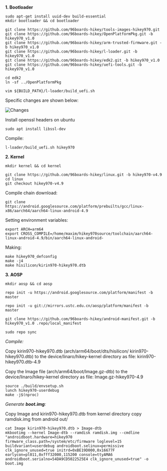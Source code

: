 **1. Bootloader**
```
sudo apt-get install uuid-dev build-essential
mkdir bootloader && cd bootloader
```
```
git clone https://github.com/96boards-hikey/tools-images-hikey970.git
git clone https://github.com/96boards-hikey/OpenPlatformPkg.git -b hikey970_v1.0
git clone https://github.com/96boards-hikey/arm-trusted-firmware.git -b hikey970_v1.0
git clone https://github.com/96boards-hikey/l-loader.git -b hikey970_v1.0
git clone https://github.com/96boards-hikey/edk2.git -b hikey970_v1.0
git clone https://github.com/96boards-hikey/uefi-tools.git -b hikey970_v1.0
```
```
cd edk2
ln -sf ../OpenPlatformPkg
```
```
vim ${BUILD_PATH}/l-loader/build_uefi.sh
```
Specific changes are shown below:

![Changes](https://pic3.zhimg.com/80/v2-06eb6b89334269d4f66d7c410a03a531_hd.jpg)

Install openssl headers on ubuntu
```
sudo apt install libssl-dev
```

Compile:
```
l-loader/build_uefi.sh hikey970
```

**2. Kernel**
```
mkdir kernel && cd kernel
```
```
git clone https://github.com/96boards-hikey/linux.git -b hikey970-v4.9
cd linux
git checkout hikey970-v4.9
```
Compile chain download:
```
git clone https://android.googlesource.com/platform/prebuilts/gcc/linux-x86/aarch64/aarch64-linux-android-4.9
```
Setting environment variables:
```text
export ARCH=arm64
export CROSS_COMPILE=/home/maxim/hikey970source/toolchain/aarch64-linux-android-4.9/bin/aarch64-linux-android-
```
Making:
```
make hikey970_defconfig
make -j4
make hisilicon/kirin970-hikey970.dtb
```

**3. AOSP**
```
mkdir aosp && cd aosp
```
```
repo init -u https://android.googlesource.com/platform/manifest -b master
```
```
repo init -u git://mirrors.ustc.edu.cn/aosp/platform/manifest -b master
```
```
git clone https://github.com/96boards-hikey/android-manifest.git -b hikey970_v1.0 .repo/local_manifest
```
```
sudo repo sync
```
*Compile:*

Copy kirin970-hikey970.dtb (arch/arm64/boot/dts/hisilicon/ kirin970-hikey970.dtb) to the device/linaro/hikey-kernel directory as file: kirin970-hikey970.dtb-4.9  

Copy the Image file (arch/arm64/boot/Image.gz-dtb) to the device/linaro/hikey-kernel directory as file: Image.gz-hikey970-4.9
```
source ./build/envsetup.sh
lunch hikey970-userdebug
make -j$(nproc)
```
*Generate **boot.img**:*

Copy Image and kirin970-hikey970.dtb from kernel directory
copy ramdisk.img from android out/
```
cat Image kirin970-hikey970.dtb > Image-dtb
mkbootimg --kernel Image-dtb --ramdisk ramdisk.img --cmdline "androidboot.hardware=hikey970 firmware_class.path=/system/etc/firmware loglevel=15 buildvariant=userdebug androidboot.selinux=permissive clk_ignore_unused=true initrd=0xBE19D000,0x16677F earlycon=pl011,0xfff32000,115200 console=ttyAMA6 androidboot.serialno=54DA9CD5022525E4 clk_ignore_unused=true" -o boot.img
```
